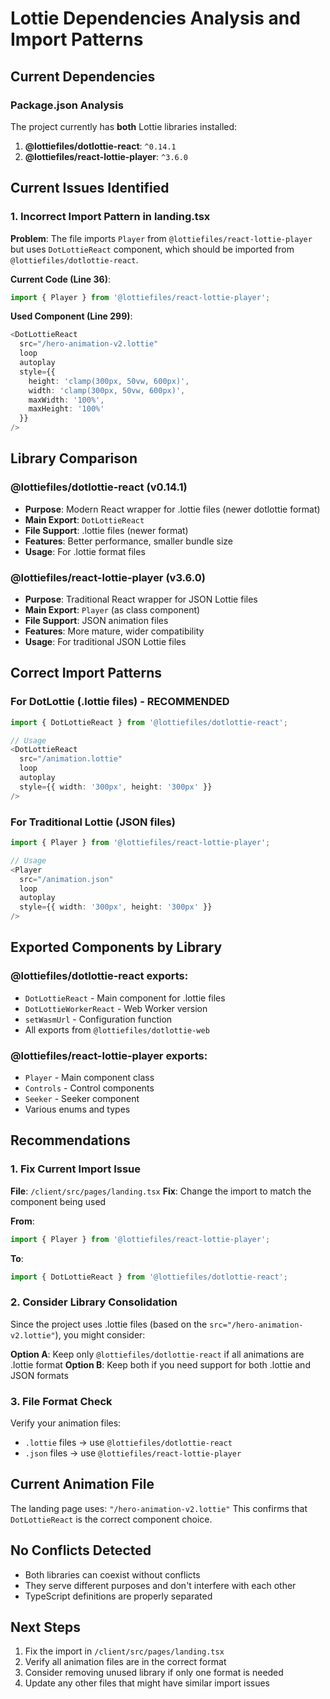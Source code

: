 # Lottie Dependencies Analysis and Import Patterns

## Current Dependencies

### Package.json Analysis
The project currently has **both** Lottie libraries installed:

1. **@lottiefiles/dotlottie-react**: `^0.14.1`
2. **@lottiefiles/react-lottie-player**: `^3.6.0`

## Current Issues Identified

### 1. Incorrect Import Pattern in landing.tsx
**Problem**: The file imports `Player` from `@lottiefiles/react-lottie-player` but uses `DotLottieReact` component, which should be imported from `@lottiefiles/dotlottie-react`.

**Current Code (Line 36)**:
```typescript
import { Player } from '@lottiefiles/react-lottie-player';
```

**Used Component (Line 299)**:
```typescript
<DotLottieReact
  src="/hero-animation-v2.lottie"
  loop
  autoplay
  style={{ 
    height: 'clamp(300px, 50vw, 600px)', 
    width: 'clamp(300px, 50vw, 600px)',
    maxWidth: '100%',
    maxHeight: '100%'
  }}
/>
```

## Library Comparison

### @lottiefiles/dotlottie-react (v0.14.1)
- **Purpose**: Modern React wrapper for .lottie files (newer dotlottie format)
- **Main Export**: `DotLottieReact`
- **File Support**: .lottie files (newer format)
- **Features**: Better performance, smaller bundle size
- **Usage**: For .lottie format files

### @lottiefiles/react-lottie-player (v3.6.0)
- **Purpose**: Traditional React wrapper for JSON Lottie files
- **Main Export**: `Player` (as class component)
- **File Support**: JSON animation files
- **Features**: More mature, wider compatibility
- **Usage**: For traditional JSON Lottie files

## Correct Import Patterns

### For DotLottie (.lottie files) - RECOMMENDED
```typescript
import { DotLottieReact } from '@lottiefiles/dotlottie-react';

// Usage
<DotLottieReact
  src="/animation.lottie"
  loop
  autoplay
  style={{ width: '300px', height: '300px' }}
/>
```

### For Traditional Lottie (JSON files)
```typescript
import { Player } from '@lottiefiles/react-lottie-player';

// Usage
<Player
  src="/animation.json"
  loop
  autoplay
  style={{ width: '300px', height: '300px' }}
/>
```

## Exported Components by Library

### @lottiefiles/dotlottie-react exports:
- `DotLottieReact` - Main component for .lottie files
- `DotLottieWorkerReact` - Web Worker version
- `setWasmUrl` - Configuration function
- All exports from `@lottiefiles/dotlottie-web`

### @lottiefiles/react-lottie-player exports:
- `Player` - Main component class
- `Controls` - Control components
- `Seeker` - Seeker component
- Various enums and types

## Recommendations

### 1. Fix Current Import Issue
**File**: `/client/src/pages/landing.tsx`
**Fix**: Change the import to match the component being used

**From**:
```typescript
import { Player } from '@lottiefiles/react-lottie-player';
```

**To**:
```typescript
import { DotLottieReact } from '@lottiefiles/dotlottie-react';
```

### 2. Consider Library Consolidation
Since the project uses .lottie files (based on the `src="/hero-animation-v2.lottie"`), you might consider:

**Option A**: Keep only `@lottiefiles/dotlottie-react` if all animations are .lottie format
**Option B**: Keep both if you need support for both .lottie and JSON formats

### 3. File Format Check
Verify your animation files:
- `.lottie` files → use `@lottiefiles/dotlottie-react`
- `.json` files → use `@lottiefiles/react-lottie-player`

## Current Animation File
The landing page uses: `"/hero-animation-v2.lottie"`
This confirms that `DotLottieReact` is the correct component choice.

## No Conflicts Detected
- Both libraries can coexist without conflicts
- They serve different purposes and don't interfere with each other
- TypeScript definitions are properly separated

## Next Steps
1. Fix the import in `/client/src/pages/landing.tsx`
2. Verify all animation files are in the correct format
3. Consider removing unused library if only one format is needed
4. Update any other files that might have similar import issues